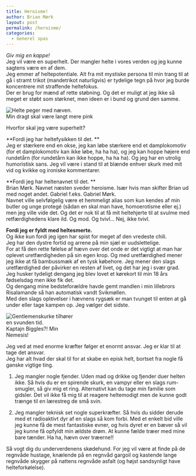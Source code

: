 ```yaml
---
title: Heroisme!
author: Brian Mørk
layout: post
permalink: /heroisme/
categories:
  - Generel spas
---
```

*Giv mig en kappe!*  
Jeg vil være en superhelt. Der mangler helte i vores verden og jeg kunne sagtens være en af dem.  
Jeg emmer af heltepotentiale. Alt fra mit mystiske persona til min trang til at gå i stramt trikot (mandetrikot naturligvis) er tydelige tegn på hvor jeg burde koncentrere mit straffende heltefokus.  
Der er brug for mænd af rette støbning. Og det er muligt at jeg ikke så meget er støbt som størknet, men ideen er i bund og grund den samme.

<div class="bitImage bitRight" style="width: 249px">
  <img src="http://www.abekat.net/wp-content/images/hero.JPG" alt="Helte peger med næven." /><br /> Min dragt skal være langt mere pink
</div>

Hvorfor skal jeg være superhelt?

**Fordi jeg har heltefysikken til det. **  
Jeg er stærkere end en okse, jeg kan løbe stærkere end et damplokomotiv (for et damplokomotiv kan ikke løbe, ha ha ha), og jeg kan hoppe højere end rundetårn (for rundetårn kan ikke hoppe, ha ha ha). Og jeg har en utrolig humoristisk sans. Jeg vil være i stand til at blænde enhver skurk med mit vid og kvikke og ironiske kommentarer.

**Fordi jeg har heltenavnet til det. **  
Brian Mørk. Navnet næsten sveder heroisme. Især hvis man skifter Brian ud med noget andet. Gabriel f.eks. Gabriel Mørk.  
Navnet ville selvfølgelig være et hemmeligt alias som kun kendes af min butler og unge protegé (sådan en skal man have, homoerotisme eller ej.) men jeg ville vide det. Og det er nok til at få mit heltehjerte til at svulme med retfærdighedens klare ild. Og mod. Og tvivl… Nej, ikke tvivl.

**Fordi jeg er fyldt med heltesmerte.**  
Og ikke kun fordi jeg igen har spist for meget af den vredeste chili.  
Jeg har den dystre fortid og arrene på min sjæl er uudslettelige.  
For at få den rette følelse af hævn over det onde er det vigtigt at man har oplevet uretfærdigheden på sin egen krop. Og med uretfærdighed mener jeg ikke at få bambussmæk af en tysk købehore. Jeg mener den slags uretfærdighed der påvirker en resten af livet, og det har jeg i svær grad.  
Jeg husker tydeligt dengang jeg blev lovet et kørekort til min 18 års fødselsdag men ikke fik det.  
Og dengang mine bedsteforældre havde gemt mandlen i min lillebrors Risalamande så han automatisk vandt Svikmøllen.  
Med den slags oplevelser i hævnens rygsæk er man tvunget til enten at gå under eller tage kampen op. Jeg vælger det sidste.

<div class="bitImage bitLeft" style="width: 202px">
  <img src="http://www.abekat.net/wp-content/images/Biggles.JPG" alt="Gentlemenskurke tilhører en svunden tid." /><br /> Kaptajn Biggles?! Min Nemesis!
</div>

Jeg ved at med enorme kræfter følger et enormt ansvar. Jeg er klar til at tage det ansvar.  
Jeg har alt hvad der skal til for at skabe en episk helt, bortset fra nogle få ganske vigtige ting.

1. Jeg mangler nogle fjender. Uden mad og drikke og fjender duer helten ikke. Så hvis du er en spirende skurk, en vampyr eller en slags rum-smugler, så giv mig et ring. Alternativt kan du tage min familie som gidsler. Det vil ikke få mig til at reagere heltemodigt men de kunne godt trænge til en lærestreg de små svin.

2. Jeg mangler teknisk set nogle superkræfter. Så hvis du sidder derude med et radioaktivt dyr af en slags så kom forbi. Med et enkelt bid ville jeg kunne få de mest fantastiske evner, og hvis dyret er en bæver så vil jeg kunne få opfyldt min ældste drøm. At kunne fælde træer med mine bare tænder. Ha ha, hævn over træerne!! 

Så vogt dig du underverdenens skødehund. For jeg vil være at finde på de regnvåde hustage, knælende på en regnvåd gargoil og kastende lange regnvåde skygger på nattens regnvåde asfalt (og højst sandsynligt have helteforkølelse).
